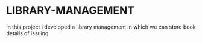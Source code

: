# LIBRARY-MANAGEMENT
 in this project i developed a library management in which we can store book details of issuing 
